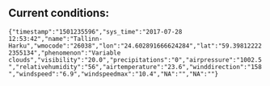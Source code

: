 ## Current conditions: 
 ``` {"timestamp":"1501235596","sys_time":"2017-07-28 12:53:42","name":"Tallinn-Harku","wmocode":"26038","lon":"24.602891666624284","lat":"59.398122222355134","phenomenon":"Variable clouds","visibility":"20.0","precipitations":"0","airpressure":"1002.5","relativehumidity":"56","airtemperature":"23.6","winddirection":"158","windspeed":"6.9","windspeedmax":"10.4","NA":"","NA":""} ```
